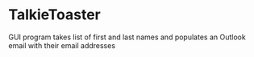 # TalkieToaster
GUI program takes list of first and last names and populates an Outlook email with their email addresses
